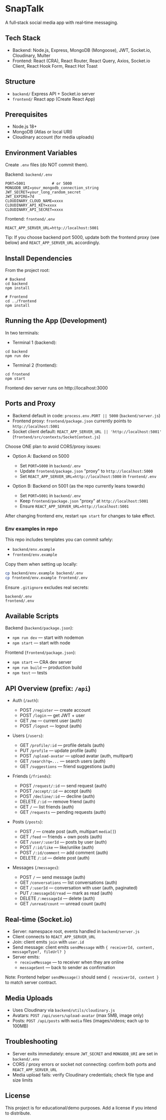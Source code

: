 # SnapTalk

A full‑stack social media app with real‑time messaging.

## Tech Stack

- Backend: Node.js, Express, MongoDB (Mongoose), JWT, Socket.io, Cloudinary, Multer
- Frontend: React (CRA), React Router, React Query, Axios, Socket.io Client, React Hook Form, React Hot Toast

## Structure

- `backend/` Express API + Socket.io server
- `frontend/` React app (Create React App)

## Prerequisites

- Node.js 18+
- MongoDB (Atlas or local URI)
- Cloudinary account (for media uploads)

## Environment Variables

Create `.env` files (do NOT commit them).

Backend: `backend/.env`

```
PORT=5001            # or 5000
MONGODB_URI=your_mongodb_connection_string
JWT_SECRET=your_long_random_secret
JWT_EXPIRE=7d
CLOUDINARY_CLOUD_NAME=xxxx
CLOUDINARY_API_KEY=xxxx
CLOUDINARY_API_SECRET=xxxx
```

Frontend: `frontend/.env`

```
REACT_APP_SERVER_URL=http://localhost:5001
```

Tip: If you choose backend port 5000, update both the frontend proxy (see below) and `REACT_APP_SERVER_URL` accordingly.

## Install Dependencies

From the project root:

```
# Backend
cd backend
npm install

# Frontend
cd ../frontend
npm install
```

## Running the App (Development)

In two terminals:

- Terminal 1 (backend):

```
cd backend
npm run dev
```

- Terminal 2 (frontend):

```
cd frontend
npm start
```

Frontend dev server runs on http://localhost:3000

## Ports and Proxy

- Backend default in code: `process.env.PORT || 5000` (`backend/server.js`)
- Frontend proxy: `frontend/package.json` currently points to `http://localhost:5001`
- Socket client default: `REACT_APP_SERVER_URL || 'http://localhost:5001'` (`frontend/src/contexts/SocketContext.js`)

Choose ONE plan to avoid CORS/proxy issues:

- Option A: Backend on 5000
  - Set `PORT=5000` in `backend/.env`
  - Update `frontend/package.json` "proxy" to `http://localhost:5000`
  - Set `REACT_APP_SERVER_URL=http://localhost:5000` in `frontend/.env`

- Option B: Backend on 5001 (as the repo currently leans towards)
  - Set `PORT=5001` in `backend/.env`
  - Keep `frontend/package.json` "proxy" at `http://localhost:5001`
  - Ensure `REACT_APP_SERVER_URL=http://localhost:5001`

After changing frontend env, restart `npm start` for changes to take effect.

### Env examples in repo

This repo includes templates you can commit safely:

- `backend/env.example`
- `frontend/env.example`

Copy them when setting up locally:

```bash
cp backend/env.example backend/.env
cp frontend/env.example frontend/.env
```

Ensure `.gitignore` excludes real secrets:

```
backend/.env
frontend/.env
```

## Available Scripts

Backend (`backend/package.json`):
- `npm run dev` — start with nodemon
- `npm start` — start with node

Frontend (`frontend/package.json`):
- `npm start` — CRA dev server
- `npm run build` — production build
- `npm test` — tests

## API Overview (prefix: `/api`)

- Auth (`/auth`):
  - POST `/register` — create account
  - POST `/login` — get JWT + user
  - GET `/me` — current user (auth)
  - POST `/logout` — logout (auth)

- Users (`/users`):
  - GET `/profile/:id` — profile details (auth)
  - PUT `/profile` — update profile (auth)
  - POST `/upload-avatar` — upload avatar (auth, multipart)
  - GET `/search?q=...` — search users (auth)
  - GET `/suggestions` — friend suggestions (auth)

- Friends (`/friends`):
  - POST `/request/:id` — send request (auth)
  - POST `/accept/:id` — accept (auth)
  - POST `/decline/:id` — decline (auth)
  - DELETE `/:id` — remove friend (auth)
  - GET `/` — list friends (auth)
  - GET `/requests` — pending requests (auth)

- Posts (`/posts`):
  - POST `/` — create post (auth, multipart `media[]`)
  - GET `/feed` — friends + own posts (auth)
  - GET `/user/:userId` — posts by user (auth)
  - POST `/:id/like` — like/unlike (auth)
  - POST `/:id/comment` — add comment (auth)
  - DELETE `/:id` — delete post (auth)

- Messages (`/messages`):
  - POST `/` — send message (auth)
  - GET `/conversations` — list conversations (auth)
  - GET `/:userId` — conversation with user (auth, paginated)
  - PUT `/:messageId/read` — mark as read (auth)
  - DELETE `/:messageId` — delete (auth)
  - GET `/unread/count` — unread count (auth)

## Real‑time (Socket.io)

- Server: namespace root, events handled in `backend/server.js`
- Client connects to `REACT_APP_SERVER_URL`
- Join: client emits `join` with `user.id`
- Send message: client emits `sendMessage` with `{ receiverId, content, messageType?, fileUrl? }`
- Server emits:
  - `receiveMessage` — to receiver when they are online
  - `messageSent` — back to sender as confirmation

Note: Frontend helper `sendMessage()` should send `{ receiverId, content }` to match server contract.

## Media Uploads

- Uses Cloudinary via `backend/utils/cloudinary.js`
- Avatars: `POST /api/users/upload-avatar` (max 5MB, image only)
- Posts: `POST /api/posts` with `media` files (images/videos; each up to 100MB)

## Troubleshooting

- Server exits immediately: ensure `JWT_SECRET` and `MONGODB_URI` are set in `backend/.env`
- CORS / proxy errors or socket not connecting: confirm both ports and `REACT_APP_SERVER_URL`
- Media upload fails: verify Cloudinary credentials; check file type and size limits

## License

This project is for educational/demo purposes. Add a license if you intend to distribute.
